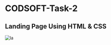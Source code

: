 # CODSOFT-Task-2
## Landing Page Using HTML & CSS
![la](https://github.com/sanu-2000/CODSOFT-Task-2/assets/163817457/d4e3080c-c234-4a29-9ded-ac77b1a83d7c)
